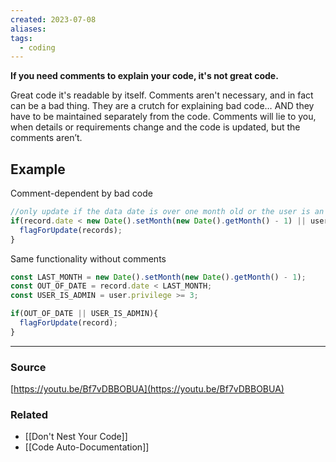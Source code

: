 ```yaml
---
created: 2023-07-08
aliases: 
tags:
  - coding
---
```

**If you need comments to explain your code, it's not great code.**

Great code it's readable by itself. Comments aren't necessary, and in fact can be a bad thing. They are a crutch for explaining bad code… AND they have to be maintained separately from the code. Comments will lie to you, when details or requirements change and the code is updated, but the comments aren’t.

## Example

Comment-dependent by bad code

```jsx
//only update if the data date is over one month old or the user is an admin
if(record.date < new Date().setMonth(new Date().getMonth() - 1) || user.priviledge >= 3){
  flagForUpdate(records);
}

```

Same functionality without comments

```jsx
const LAST_MONTH = new Date().setMonth(new Date().getMonth() - 1);
const OUT_OF_DATE = record.date < LAST_MONTH;
const USER_IS_ADMIN = user.privilege >= 3;

if(OUT_OF_DATE || USER_IS_ADMIN){
  flagForUpdate(record);
} 
```

****
### Source
[https://youtu.be/Bf7vDBBOBUA](https://youtu.be/Bf7vDBBOBUA)

### Related
- [[Don't Nest Your Code]]
- [[Code Auto-Documentation]]